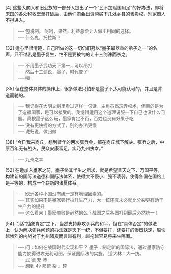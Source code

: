 
[4] 这些大商人和旧公族的一部分人提出了一个“民不加赋国用足”的好办法，即将宋国的各处税收壁垒打破后，由他们商会出资购买下几处乡县的售卖权，别家商人不得进入。
>--- 包税制。
呵呵，果然，利益总会让人做出相同的选择。<br>
>--- 什么鬼，托拉斯？<br>

[32] 适心里很清楚，自己所做的这一切仍旧冠以“墨子最器重的弟子之一”的名声，只不过若是墨子复生，怕不是要被气的让十三剑诛而杀之。
>--- 不用墨子武功天下第一，可以吊打<br>
>--- 然后十三剑说，墨子，时代变了<br>
>--- 咦<br>

[35] 但在整体具体的操作上，很多做法只怕都是墨子不太可能认可的，并且是背道而驰的。
>--- 我记得在大明文魁里看过这样一句话，主角虽然玩弄权术，但目的是为了造福国家，是可以接受的。我觉得适用这个道理说服一下自己也没什么问题。真按墨子这么玩，墨家肯定不行，百姓也没有好果子吃<br>
>--- 没有更快捷的方式了，别的办法更慢<br>
>--- 说归说，做归做<br>

[38] “今日我来商丘，想到昔年的两次弭兵会，都在商丘城下解决。弭兵之后，中原百年无有战火，民众安康富足，实乃九州执幸。”
>--- 九州之幸<br>

[52] 在适加入墨家之前，墨子终其半生之所求，就是希望普天之下，万国平等，构建新的国际法道德和国际法体系，使得大不侵小、强不凌弱，使得各国在国格上是平等的，构成一个崭新的诸夏体系。
>--- 欧洲各种小国没有统一是有地理因素的。<br>
>--- 其实如果不是墨家强行拉升生产力，大一统还真未必就比分裂更有助于生产力的提升<br>
>--- 这么看来！墨家失败是必然的么？战国之后各国打到最后必然统一！<br>

[54] 而适“抽象肯定”之下，当然支持非攻弭兵的和平，但在“具体否定”的做法上，认为解决弭兵问题的办法就是天下一统，不但要打，还要打的惨烈快速，越快越惨烈的内战对于九州诸夏而言越有利，越拖越容易将来生隔阂。
>--- 问：如何在战国时代实现和平？
墨子：制定新的国际法，通过墨家防守能力使得进攻无利可图，保证国际法的实施。
适大林：大一统。<br>
>--- 武 德 充 沛<br>
>--- 想到 4v 那帮 杂 。碎<br>
